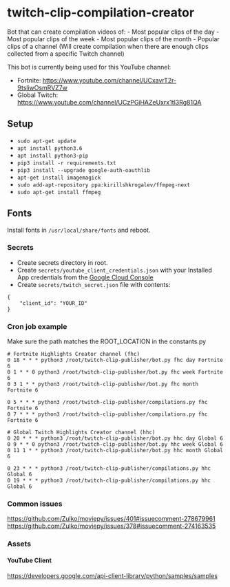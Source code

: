 # twitch-clip-compilation-creator
Bot that can create compilation videos of:
    - Most popular clips of the day
    - Most popular clips of the week
    - Most popular clips of the month
    - Popular clips of a channel (Will create compilation when there are enough clips collected from a specific Twitch channel)

This bot is currently being used for this YouTube channel: 
- Fortnite: https://www.youtube.com/channel/UCxavrT2r-9tsliwOsmRVZ7w
- Global Twitch: https://www.youtube.com/channel/UCzPGjHAZeUxrx1tl3Rg81QA

## Setup

- ```sudo apt-get update```
- ```apt install python3.6```
- ```apt install python3-pip```
- ```pip3 install -r requirements.txt```
- ```pip3 install --upgrade google-auth-oauthlib```
- ```apt-get install imagemagick```
- ```sudo add-apt-repository ppa:kirillshkrogalev/ffmpeg-next```
- ```sudo apt-get install ffmpeg```

## Fonts
Install fonts in `/usr/local/share/fonts` and reboot.

### Secrets

- Create secrets directory in root.
- Create `secrets/youtube_client_credentials.json` with your Installed App credentials from the [Google Cloud Console](https://console.cloud.google.com/apis/credentials)
- Create `secrets/twitch_secret.json` file with contents:
```
{
    "client_id": "YOUR_ID"
}
``` 

### Cron job example
Make sure the path matches the ROOT_LOCATION in the constants.py
```
# Fortnite Highlights Creator channel (fhc)
0 18 * * * python3 /root/twitch-clip-publisher/bot.py fhc day Fortnite 6
0 1 * * 0 python3 /root/twitch-clip-publisher/bot.py fhc week Fortnite 6
0 3 1 * * python3 /root/twitch-clip-publisher/bot.py fhc month Fortnite 6

0 5 * * * python3 /root/twitch-clip-publisher/compilations.py fhc Fortnite 6
0 7 * * * python3 /root/twitch-clip-publisher/compilations.py fhc Fortnite 6

# Global Twitch Highlights Creator channel (hhc)
0 20 * * * python3 /root/twitch-clip-publisher/bot.py hhc day Global 6
0 9 * * 0 python3 /root/twitch-clip-publisher/bot.py hhc week Global 6
0 11 1 * * python3 /root/twitch-clip-publisher/bot.py hhc month Global 6

0 23 * * * python3 /root/twitch-clip-publisher/compilations.py hhc Global 6
0 19 * * * python3 /root/twitch-clip-publisher/compilations.py hhc Global 6
```

### Common issues
https://github.com/Zulko/moviepy/issues/401#issuecomment-278679961
https://github.com/Zulko/moviepy/issues/378#issuecomment-274163535

### Assets
#### YouTube Client
https://developers.google.com/api-client-library/python/samples/samples